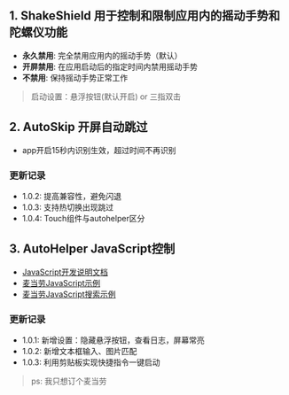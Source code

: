 

## 1. ShakeShield 用于控制和限制应用内的摇动手势和陀螺仪功能
- **永久禁用**: 完全禁用应用内的摇动手势（默认）
- **开屏禁用**: 在应用启动后的指定时间内禁用摇动手势
- **不禁用**: 保持摇动手势正常工作
> 启动设置：悬浮按钮(默认开启) or 三指双击

## 2. AutoSkip 开屏自动跳过
- app开启15秒内识别生效，超过时间不再识别
### 更新记录
- 1.0.2:
    提高兼容性，避免闪退
- 1.0.3:
    支持热切换出现跳过
- 1.0.4:
    Touch组件与autohelper区分


## 3. AutoHelper JavaScript控制
- [JavaScript开发说明文档](AutoHelper/JavaScript_Guide.md)
- [麦当劳JavaScript示例](AutoHelper/demo_McDonald.js)
- [麦当劳JavaScript搜索示例](AutoHelper/demo_mc_search.js)
### 更新记录
- 1.0.1:
    新增设置：隐藏悬浮按钮，查看日志，屏幕常亮
- 1.0.2:
    新增文本框输入、图片匹配
- 1.0.3:
    利用剪贴板实现快捷指令一键启动

> ps: 我只想订个麦当劳